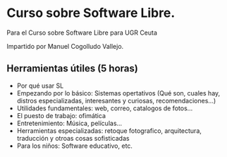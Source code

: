 # Curso sobre Software Libre.

Para el Curso sobre Software Libre para UGR Ceuta

Impartido por Manuel Cogolludo Vallejo.

## Herramientas útiles (5 horas)
- Por qué usar SL
- Empezando por lo básico: Sistemas opertativos (Qué son, cuales hay, distros especializadas, interesantes y curiosas, recomendaciones...)
- Utilidades fundamentales: web, correo, catalogos de fotos...
- El puesto de trabajo: ofimática
- Entretenimiento: Música, películas...
- Herramientas especializadas: retoque fotografico, arquitectura, traducción y otroas cosas sofisticadas
- Para los niños: Software educativo, etc.

